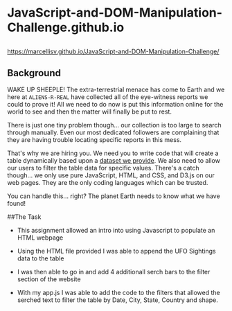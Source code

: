 # JavaScript-and-DOM-Manipulation-Challenge.github.io

##
https://marcellisv.github.io/JavaScript-and-DOM-Manipulation-Challenge/


## Background

WAKE UP SHEEPLE! The extra-terrestrial menace has come to Earth and we here at `ALIENS-R-REAL` have collected all of the eye-witness reports we could to prove it! All we need to do now is put this information online for the world to see and then the matter will finally be put to rest.

There is just one tiny problem though... our collection is too large to search through manually. Even our most dedicated followers are complaining that they are having trouble locating specific reports in this mess.

That's why we are hiring you. We need you to write code that will create a table dynamically based upon a [dataset we provide](StarterCode/static/js/data.js). We also need to allow our users to filter the table data for specific values. There's a catch though... we only use pure JavaScript, HTML, and CSS, and D3.js on our web pages. They are the only coding languages which can be trusted.

You can handle this... right? The planet Earth needs to know what we have found!

##The Task

* This assignment allowed an intro into using Javascript to populate an HTML webpage 

* Using the HTML file provided I was able to append the UFO Sightings data to the table 



* I was then able to go in and add 4 additionall serch bars to the filter section of the website 



* With my app.js I was able to add the code to the filters that allowed the serched text to filter the table by Date, City, State, Country and shape. 
